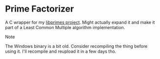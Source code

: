 # Prime Factorizer
A C wrapper for my [libprimes project](https://github.com/franzageek/libprimes).
Might actually expand it and make it part of a Least Common Multiple algorithm implementation.

> [!NOTE] 
> The Windows binary is a bit old. Consider recompiling the thing before using it.
> I'll recompile and reupload it in a few days tho.
